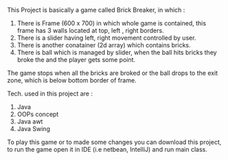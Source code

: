 This Project is basically a game called Brick Breaker, in which :

1. There is Frame (600 x 700)  in which whole game is contained, this frame has 3 walls located at top, left , right borders.
2. There is a slider having left, right movement controlled by user.
3. There is another conatainer (2d array) which contains bricks.
4. There is ball which is managed by slider, when the ball hits bricks they broke the and the player gets some point.

The game stops when all the bricks are broked or the ball drops to the exit zone, which is below bottom border of frame.

Tech. used in this project are :
1. Java
2. OOPs concept
3. Java awt
4. Java Swing

To play this game or to made some changes you can download this project, to run the game open it in IDE (i.e netbean, IntelliJ) and run main class.

